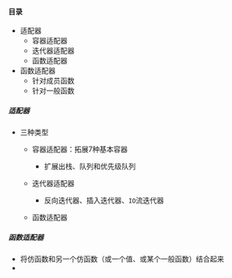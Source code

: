 #### 目录

* 适配器
  * 容器适配器
  * 迭代器适配器
  * 函数适配器
* 函数适配器
  * 针对成员函数
  * 针对一般函数

##### 适配器

* 三种类型

  * 容器适配器：拓展7种基本容器
    * 扩展出栈、队列和优先级队列

  * 迭代器适配器
    * 反向迭代器、插入迭代器、`IO`流迭代器
  * 函数适配器

##### 函数适配器

* 将仿函数和另一个仿函数（或一个值、或某个一般函数）结合起来
* 